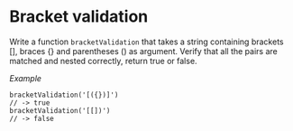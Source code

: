 # Bracket validation

Write a function `bracketValidation` that takes a string containing brackets [], braces {} and parentheses () as argument. Verify that all the pairs are matched and nested correctly, return true or false.

*Example*
```
bracketValidation('[({})]')
// -> true
bracketValidation('[[])')
// -> false
```

